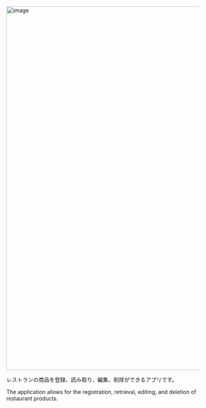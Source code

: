 <img width="949" alt="image" src="https://github.com/ShinYasuda1/mycrud/assets/124539796/eef49a9c-41ec-4552-8769-1d022a91b7fe">

レストランの商品を登録、読み取り、編集、削除ができるアプリです。

The application allows for the registration, retrieval, editing, and deletion of restaurant products.
